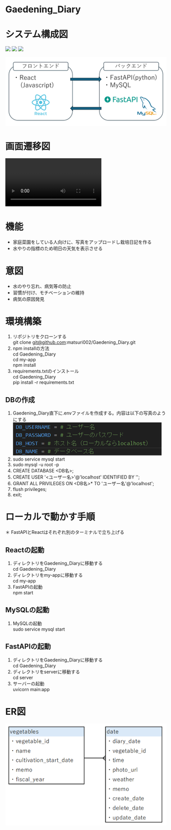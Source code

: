 # Gaedening_Diary

# システム構成図
<img src="https://img.shields.io/badge/-React-61DAFB.svg?logo=react&style=plastic">
<img src="https://img.shields.io/badge/-FastAPI-009688.svg?logo=fastapi&style=plastic">
<img src="https://img.shields.io/badge/-Mysql-4479A1.svg?logo=mysql&style=plastic">

![alt text](docs/system_configuration.png)

# 画面遷移図
<video controls src="docs/screen_transition.mp4" title="画面遷移図"></video>

# 機能
- 家庭菜園をしている人向けに、写真をアップロードし栽培日記を作る
- 水やりの指標のため明日の天気を表示させる

# 意図
- 水のやり忘れ、病気等の防止
- 習慣が付け、モチベーションの維持
- 病気の原因発見

# 環境構築
1. リポジトリをクローンする  
git clone git@github.com:matsuri002/Gaedening_Diary.git
2. npm installの方法  
cd Gaedening_Diary  
cd my-app  
npm install
3. requirements.txtのインストール  
cd Gaedening_Diary  
pip install -r requirements.txt

## DBの作成
1. Gaedening_Diary直下に.envファイルを作成する。内容は以下の写真のようにする  
![alt text](docs/db_setting.png)
2. sudo service mysql start
3. sudo mysql -u root -p
4. CREATE DATABASE <DB名>;
5. CREATE USER '<ユーザー名>'@'localhost' IDENTIFIED BY '<password>';
6. GRANT ALL PRIVILEGES ON <DB名>* TO 'ユーザー名'@'localhost';
7. flush privileges;
8. exit;


# ローカルで動かす手順  
＊ FastAPIとReactはそれぞれ別のターミナルで立ち上げる
## Reactの起動
1. ディレクトリをGaedening_Diaryに移動する  
cd Gaedening_Diary
2. ディレクトリをmy-appに移動する  
cd my-app
3. FastAPIの起動  
npm start

## MySQLの起動
1. MySQLの起動  
sudo service mysql start

## FastAPIの起動
1. ディレクトリをGaedening_Diaryに移動する  
cd Gaedening_Diary
2. ディレクトリをserverに移動する  
cd server
3. サーバーの起動  
uvicorn main:app


# ER図
![alt text](docs/ER.png)